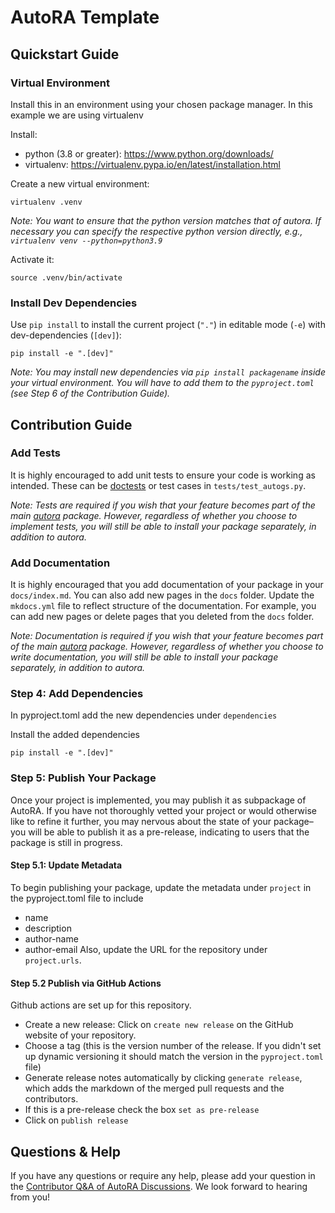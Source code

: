# AutoRA Template

## Quickstart Guide


### Virtual Environment 
Install this in an environment using your chosen package manager. In this example we are using virtualenv

Install:
- python (3.8 or greater): https://www.python.org/downloads/
- virtualenv: https://virtualenv.pypa.io/en/latest/installation.html

Create a new virtual environment:
```shell
virtualenv .venv
```
*Note: You want to ensure that the python version matches that of autora. If necessary 
you can specify the respective python version directly, e.g., ``virtualenv venv --python=python3.9``*

Activate it:
```shell
source .venv/bin/activate
```

### Install Dev Dependencies

Use `pip install` to install the current project (`"."`) in editable mode (`-e`) with dev-dependencies (`[dev]`):
```shell
pip install -e ".[dev]"
```

*Note: You may install new dependencies via ``pip install packagename`` inside your virtual 
environment. You will have to add them to the ``pyproject.toml`` (see Step 6 of the 
Contribution Guide).*

## Contribution Guide

### Add Tests

It is highly encouraged to add unit tests to ensure your code is working as intended. These can be [doctests](https://docs.python.org/3/library/doctest.html) or test cases in `tests/test_autogs.py`.

*Note: Tests are required if you wish that your feature becomes part of the main 
[autora](https://github.com/AutoResearch/autora) package. However, regardless of whether you choose to implement tests, 
you will still be able to install your package separately, in addition to autora.* 

### Add Documentation

It is highly encouraged that you add documentation of your package in your `docs/index.md`. You can also add new pages 
in the `docs` folder. Update the `mkdocs.yml` file to reflect structure of the documentation. For example, you can add 
new pages or delete pages that you deleted from the `docs` folder.

*Note: Documentation is required if you wish that your feature becomes part of the main 
[autora](https://github.com/AutoResearch/autora) package. However, regardless of whether you choose to write
documentation, you will still be able to install your package separately, in addition to autora.*

### Step 4: Add Dependencies

In pyproject.toml add the new dependencies under `dependencies`

Install the added dependencies
```shell
pip install -e ".[dev]"
```

### Step 5: Publish Your Package

Once your project is implemented, you may publish it as subpackage of AutoRA. If you have not thoroughly vetted your project or would otherwise like to refine it further, you may 
nervous about the state of your package–you will be able to publish it as a pre-release, indicating to users that
the package is still in progress.

#### Step 5.1: Update Metadata

To begin publishing your package, update the metadata under `project` in the pyproject.toml file to include 
- name
- description
- author-name
- author-email
Also, update the URL for the repository under `project.urls`.

#### Step 5.2 Publish via GitHub Actions

Github actions are set up for this repository.
- Create a new release: Click on `create new release` on the GitHub website of your repository.
- Choose a tag (this is the version number of the release. If you didn't set up dynamic versioning it should match the version in the `pyproject.toml` file)
- Generate release notes automatically by clicking `generate release`, which adds the markdown of the merged pull requests and the contributors.
- If this is a pre-release check the box `set as pre-release`
- Click on `publish release`

## Questions & Help

If you have any questions or require any help, please add your question in the 
[Contributor Q&A of AutoRA Discussions](https://github.com/orgs/AutoResearch/discussions/categories/contributor-q-a).
We look forward to hearing from you!
